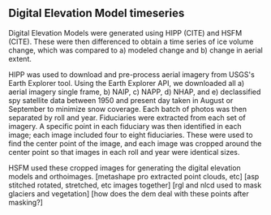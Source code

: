 ## Digital Elevation Model timeseries

Digital Elevation Models were generated using HIPP (CITE) and HSFM (CITE). 
These were then differenced to obtain a time series of ice volume change, which was compared to a) modeled change and b) change in aerial extent.

HIPP was used to download and pre-process aerial imagery from USGS's Earth Explorer tool. 
Using the Earth Explorer API, we downloaded all a) aerial imagery single frame, b) NAIP, c) NAPP, d) NHAP, and e) declassified spy satellite data between 1950 and present day taken in August or September to minimize snow coverage.
Each batch of photos was then separated by roll and year. 
Fiduciaries were extracted from each set of imagery.
A specific point in each fiduciary was then identified in each image; each image included four to eight fiduciaries. 
These were used to find the center point of the image, and each image was cropped around the center point so that images in each roll and year were identical sizes.

HSFM used these cropped images for generating the digital elevation models and orthoimages. 
[metashape pro extracted point clouds, etc]
[asp stitched rotated, stretched, etc images together]
[rgl and nlcd used to mask glaciers and vegetation]
[how does the dem deal with these points after masking?]


